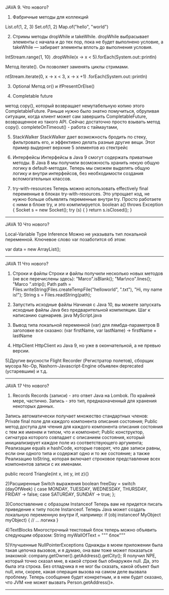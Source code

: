 JAVA 9. Что нового?

1) Фабричные методы для коллекций

List.of(1, 2, 3)
Set.of(1, 2)
Map.of("hello", "world")

2) Стримы
   методы dropWhile и takeWhile. dropWhile выбрасывает элементы с начала и до тех пор, пока не будет выполнено условие, а takeWhile — забирает элементы вплоть до выполнения условия.

IntStream.range(1, 10)
.dropWhile(x -> x < 5).forEach(System.out::println)

Метод iterate(). Он позволяет заменять циклы стримами.

ntStream.iterate(0, x -> x < 3, x -> x +1) .forEach(System.out::println)

3) Optional
   Метод or() и ifPresentOrElse()

4) Completable future

метод copy(), который возвращает немутабельную копию этого CompletableFuture. Раньше нужно было знатно помучиться, обруливая ситуации, когда клиент может сам завершить CompletableFuture, возвращенное из такого API. Сейчас достаточно просто взывать метод copy().
completeOnTimeout() - работа с таймаутами,

5) StackWalker
   StackWalker дает возможность бродить по стеку, фильтровать его, и эффективно делать разные другие вещи. Этот пример выдернет верхние 5 элементов из стектрейс

6) Интерфейсы
   Интерфейсы в Java 9 смогут содержать приватные методы. В Java 8 мы получили возможность хранить некую общую логику в default-методах. Теперь мы сможем выделять общую логику и внутри интерфейсов, без необходимости создания вспомогательных классов.

7) try-with-resources
   Теперь можно использовать effectively final переменные в блоках try-with-resources. Это упрощает код, не нужно больше объявлять переменные внутри try. Просто работаете с ними в блоке try, и это компилируется.
   boolean a() throws Exception {
   Socket s = new Socket();
   try (s) { } return s.isClosed();
   }

--------------------------------------------------------------------------------------------------------------------
JAVA 10 Что нового?

Local-Variable Type Inference
Можно не указывать тип локальной переменной. Ключевое слово var позаботится об этом:

var data = new ArrayList<String>();

--------------------------------------------------------------------------------------------------------------------
JAVA 11 Что нового?

1) Строки и файлы
   Строки и файлы получили несколько новых методов (не все перечислены здесь):
   "Marco".isBlank();
   "Mar\nco".lines();
   "Marco ".strip();
   Path path = Files.writeString(Files.createTempFile("helloworld", ".txt"), "Hi, my name is!");
   String s = Files.readString(path);

2) Запустить исходные файлы
   Начиная с Java 10, вы можете запускать исходные файлы Java без предварительной компиляции. Шаг к написанию сценариев.
   java MyScript.java

3) Вывод типа локальной переменной (var) для лямбда-параметров
   В заголовке все сказано:
   (var firstName, var lastName) -> firstName + lastName

4) HttpClient
   HttpClient из Java 9, но уже в окончательной, а не превью версии.

5)Другие вкусности
Flight Recorder (Регистратор полетов), сборщик мусора No-Op, Nashorn-Javascript-Engine объявлен deprecated (устаревшим) и т.д.

--------------------------------------------------------------------------------------------------------------------
JAVA 17 Что нового?

1) Records
   Records (записи) - это ответ Java на Lombok. По крайней мере, частично. Запись - это тип, предназначенный для хранения некоторых данных.

Запись автоматически получает множество стандартных членов:
Private final поле для каждого компонента описания состояния;
Public метод доступа для чтения для каждого компонента описания состояния с тем же именем и типом, что и компонент;
Public конструктор, сигнатура которого совпадает с описанием состояния, который инициализирует каждое поле из соответствующего аргумента;
Реализации equals и hashCode, которые говорят, что две записи равны, если они одного типа и содержат одно и то же состояние; а также
Реализацию toString, которая включает строковое представление всех компонентов записи с их именами.

public record Triangle(int x, int y, int z){}

2)Расширенные Switch выражения
boolean freeDay = switch (dayOfWeek) {
case MONDAY, TUESDAY, WEDNESDAY, THURSDAY, FRIDAY -> false;
case SATURDAY, SUNDAY -> true;
};

3)Сопоставление с образцом Instanceof
Теперь вам не придется писать приведение к типу после Instanceof. Теперь Java может создать локальную переменную внутри if, например:
if (obj instanceof MyObject myObject) { // ... логика }

4)TextBlocks
Многострочный текстовый блок теперь можно объявить следующим образом:
String myWallOfText = """ блок"""

5)Улучшенные NullPointerExceptions
Однажды в моем приложении была такая цепочка вызовов, и я думаю, она вам тоже может показаться знакомой:
company.getOwner().getAddress().getCity();
Я получил NPE, который точно сказал мне, в какой строке был обнаружен null. Да, это была эта строка. Без отладчика я не мог бы сказать, какой объект был null, или, скорее, какая операция вызова на самом деле вызвала проблему. Теперь сообщение будет конкретным, и в нем будет сказано, что JVM «не может вызвать Person.getAddress()».

--------------------------------------------------------------------------------------------------------------------